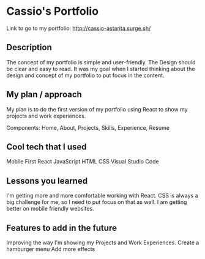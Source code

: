 # Cassio's Portfolio

Link to go to my portfolio: http://cassio-astarita.surge.sh/

## Description
The concept of my portfolio is simple and user-friendly. The Design should be clear and easy to read. It was my goal when I started thinking about the design and concept of my portfolio to put focus in the content.

## My plan / approach
My plan is to do the first version of my portfolio using React to show  my projects and work experiences.

Components: Home, About, Projects, Skills, Experience, Resume

## Cool tech that I used
Mobile First
React
JavaScript
HTML
CSS
Visual Studio Code

## Lessons you learned
I'm getting more and more comfortable working with React.
CSS is always a big challenge for me, so I need to put focus on that as well.
I am getting better on mobile friendly websites.

## Features to add in the future
Improving the way I'm showing my Projects and Work Experiences.
Create a hamburger menu
Add more effects